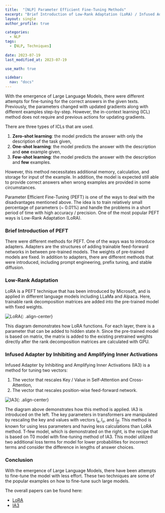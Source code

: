 ```yaml
---
title:  "[NLP] Parameter Efficient Fine-Tuning Methods"
excerpt: "Brief Introduction of Low-Rank Adaptation (LoRA) / Infused Adapter by Inhibiting and Amplifying Inner Activations (IA3)"
layout: single
author_profile: true

categories:
  - NLP
tags:
  - [NLP, Techniques]
 
date: 2023-07-19
last_modified_at: 2023-07-19

use_math: true

sidebar:
  nav: "docs"
---
```


With the emergence of Large Language Models, there were different attempts for fine-tuning for the correct answers in the given texts. Previously, the parameters changed with updated gradients along with different examples step-by-step. However, the in-context learning (ICL) method does not require and previous actions for updating gradients.

There are three types of ICLs that are used.

1. <b>Zero-shot learning</b>: the model predicts the answer with only the description of the task given,
2. <b>One-shot learning</b>: the model predicts the answer with the description and <b>one</b> example given,
3. <b>Few-shot learning</b>: the model predicts the answer with the description and <b>few</b> examples.

However, this method necessitates additional memory, calculation, and storage for input of the example. In addition, the model is expected still able to provide correct answers when wrong examples are provided in some circumstances. 

Parameter Efficient Fine-Tuning (PEFT) is one of the ways to deal with the disadvantages mentioned above. The idea is to train relatively small percentage of parameters (~ 0.01%) and handle the problems in a short period of time with high accuracy / precision. One of the most popular PEFT ways is Low-Rank Adaptation (LoRA).

<h3>Brief Introduction of PEFT</h3>

There were different methods for PEFT. One of the ways was to introduce adapters. Adapters are the structures of adding trainable feed-forward networks in between pre-trained models. The weights of pre-trained models are fixed. In addition to adapters, there are different methods that were introduced, including prompt engineering, prefix tuning, and stable diffusion.

<h3>Low-Rank Adaptation</h3>

LoRA is a PEFT technique that has been introduced by Microsoft, and is applied in different language models including LLaMa and Alpaca. Here, trainable rank decomposition matrices are added into the pre-trained model with fixed weights.

![LoRA](https://user-images.githubusercontent.com/7252598/230259439-fe58295d-9879-41c8-9454-0ecbe27cacde.png "LoRA"){: .align-center}

This diagram demonstrates how LoRA functions. For each layer, there is a parameter that can be added to hidden state $h$. Since the pre-trained model is based on matrix, the matrix is added to the existing pretrained weights directly after the rank decomposition matrices are calculated with GPU. 

<h3>Infused Adapter by Inhibiting and Amplifying Inner Activations</h3>

Infused Adapter by Inhibiting and Amplifying Inner Activations (IA3) is a method for tuning two vectors:

1. The vector that rescales Key / Value in Self-Attention and Cross-Attention,
2. The vector that rescales position-wise feed-forward network.

![IA3](https://pbs.twimg.com/media/FTC_Q1FWIAEzmN1.jpg "IA3"){: .align-center}

The diagram above demonstrates how this method is applied. IA3 is introduced on the left. The key parameters in transformers are manipulated by rescaling the key and values with vectors $l_k, l_v,$ and $l_{ff}$. This method is known for using less parameters and having less calculations than LoRA method. T-few model, which is demonstrated on the right, is the recipe that is based on T0 model with fine-tuning method of IA3. This model utilized two additional loss terms for model for lower probabilities for incorrect terms and consider the difference in lengths of answer choices.

<h3>Conclusion</h3>

With the emergence of Large Language Models, there have been attempts to fine-tune the model with less effort. These two techniques are some of the popular examples on how to fine-tune such large models.

The overall papers can be found here:
* [LoRA](https://arxiv.org/pdf/2106.09685.pdf)
* [IA3](https://arxiv.org/pdf/2205.05638.pdf)